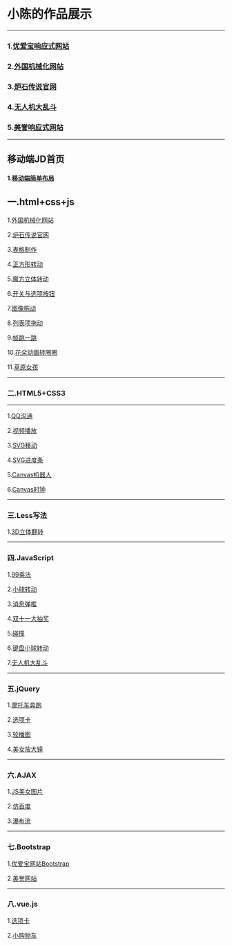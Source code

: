 <h1>小陈的作品展示</h1>
<hr>
<h3>1.<a href="https://myisczq.github.io/bost/youguan/index.html">优爱宝响应式网站</a></h3>
<h3>2.<a href="http://MyisCZQ.github.io/html+css+h5/农业/noye/index.html">外国机械化网站</a></h3>
<h3>3.<a href="https://myisczq.github.io/aaa/cc/lushi.html">炉石传说官网</a></h3>
<h3>4.<a href="http://MyisCZQ.github.io/xm/微信飞机大战/feiji.html">无人机大乱斗</a></h3>
<h3>5.<a href="https://myisczq.github.io/bost/meiyu/index.html">美誉响应式网站</a></h3>
<hr>
<h2>移动端JD首页</h2>
<h4>1.<a href="https://myisczq.github.io/JDM/jdM/index.html">移动端简单布局</a></h4>
<h2>一.html+css+js</h2>
  <p>1.<a href="http://MyisCZQ.github.io/html+css+h5/农业/noye/index.html">外国机械化网站</a></p>
  <p>2.<a href="http://MyisCZQ.github.io/xm/炉石传说/lushi.html">炉石传说官网</a></p>
  <p>3.<a href="http://MyisCZQ.github.io/html+css+h5/biaoge.html">表格制作</a></p>
  <p>4.<a href="http://MyisCZQ.github.io/html+css+h5/1.1.html">正方形转动</a></p> 
  <p>5.<a href="http://MyisCZQ.github.io/html+css+h5/1.0.html">魔方立体转动</a></p>
  <p>6.<a href="http://MyisCZQ.github.io/html+css+h5/5.0.html">开关与选项按钮</a></p> 
  <p>7.<a href="http://MyisCZQ.github.io/html+css+h5/拖放/1.0拖动.html">图像拖动</a></p>
  <p>8.<a href="http://MyisCZQ.github.io/html+css+h5/拖放/2.0列表项.html">列表项拖动</a></p>
  <p>9.<a href="http://MyisCZQ.github.io/html+css+h5/2.0.html">帧跳一跳</a></p>  
  <p>10.<a href="http://MyisCZQ.github.io/html+css+h5/3.0.html">花朵动画转圈圈</a></p>
  <p>11.<a href="http://MyisCZQ.github.io/html+css+h5/4.0.html">草原女孩</a></p>
  <hr>
  <h3>二.HTML5+CSS3</h3><hr>
   <p>1.<a href="https://myisczq.github.io/h5-c3/01/index.html">QQ沟通</a></p>
   <p>2.<a href="https://myisczq.github.io/h5-c3/day5/index.html">视频播放</a></p>
   <p>3.<a href="http://MyisCZQ.github.io/SVG+Canvas画图工具/SVG.html">SVG移动</a></p>

  <p>4.<a href="http://MyisCZQ.github.io/SVG+Canvas画图工具/SVG2.html">SVG进度条</a></p>
  <p>5.<a href="http://MyisCZQ.github.io/SVG+Canvas画图工具/canvas jqr.html">Canvas机器人</a></p>
  <p>6.<a href="http://MyisCZQ.github.io/SVG+Canvas画图工具/canvas sz.html">Canvas时钟</a></p>
  <hr>
  <h3>三.Less写法</h3>
  <p>1.<a href="http://MyisCZQ.github.io/less/3D立体翻转/fanzhuan.html">3D立体翻转</a></p>
  <hr>
  <h3>四.JavaScript</h3>
  <p>1.<a href="http://MyisCZQ.github.io/JavaScript/99乘法.html">99乘法</a></p>
  <p>2.<a href="http://MyisCZQ.github.io/JavaScript/JS小球弹跳/01.html">小球转动</a></p>
  <p>3.<a href="https://myisczq.github.io/aa/aa/01xx.html">消息弹框</a></p>
  <p>4.<a href="http://MyisCZQ.github.io/JavaScript/双十一大抽奖/dazhuapan.html">双十一大抽奖</a></p>
  <p>5.<a href="https://myisczq.github.io/aa/aa/xiaoqiu.html">碰撞</a></p>
  <p>6.<a href="http://MyisCZQ.github.io/JavaScript/键盘/0.html">键盘小球转动</a></p>
  <p>7.<a href="http://MyisCZQ.github.io/JavaScript/微信飞机大战/feiji.html">无人机大乱斗</a></p>
   <hr>
  <h3>五.jQuery</h3>
  <p>1.<a href="http://MyisCZQ.github.io/jQuery/摩托车奔跑/4.1.html">摩托车奔跑</a></p>
  <p>2.<a href="http://MyisCZQ.github.io/jQuery/选项卡/1.0.html">选项卡</a></p>
  <p>3.<a href="http://MyisCZQ.github.io/jQuery/JQ轮播图/5.2.轮播图.html">轮播图</a></p>
  <p>4.<a href="http://MyisCZQ.github.io/jQuery/美女放大镜/2.1放大.html">美女放大镜</a></p>
   <hr>

 <h3>六.AJAX</h3>
  <p>1.<a href="http://MyisCZQ.github.io/AJAX/JS美女图片/meinv.html">JS美女图片</a></p>
  <p>2.<a href="http://MyisCZQ.github.io/AJAX/仿百度/axaj百度.html">仿百度</a></p>
  <p>3.<a href="http://MyisCZQ.github.io/AJAX/7.瀑布流.html">瀑布流</a></p>
  <hr>
  <h3>七.Bootstrap</h3>
  <p>1.<a href="https://myisczq.github.io/bost/youguan/index.html">优爱宝网站Bootstrap</a></p>
  <p>2.<a href="https://myisczq.github.io/bost/meiyu/index.html">美誉网站</a></p>
  <hr>
  <h3>八.vue.js</h3>
  <p>1.<a href="https://myisczq.github.io/aa/vue/%E9%80%89%E9%A1%B9%E5%8D%A101.html">选项卡</a></p>
  <p>2.<a href="http://MyisCZQ.github.io/vue.js/gowu/jingdo购物车.html">小购物车</a></p>
  
  
  
